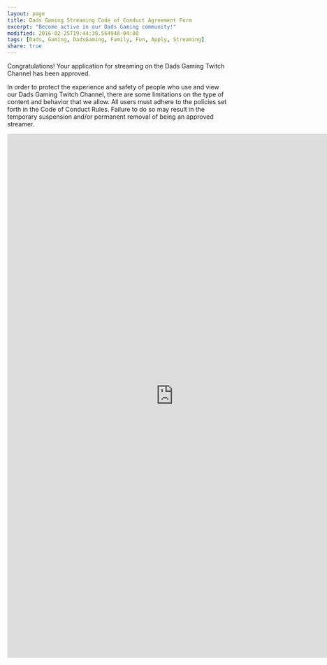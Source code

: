 ```yaml
---
layout: page
title: Dads Gaming Streaming Code of Conduct Agreement Form
excerpt: "Become active in our Dads Gaming community!"
modified: 2016-02-25T19:44:38.564948-04:00
tags: [Dads, Gaming, DadsGaming, Family, Fun, Apply, Streaming]
share: true
---
```


Congratulations! Your application for streaming on the Dads Gaming Twitch Channel has been approved.

In order to protect the experience and safety of people who use and view our Dads Gaming Twitch Channel, there are some limitations on the type of content and behavior that we allow. All users must adhere to the policies set forth in the Code of Conduct Rules. Failure to do so may result in the temporary suspension and/or permanent removal of being an approved streamer.

<iframe src="https://docs.google.com/forms/d/1yqI_1uKyM-wJznK6z2qilDs4lwWxyXFejCFglqT943Q/viewform?embedded=true" width="760" height="1200" frameborder="0" marginheight="0" marginwidth="0">Loading...</iframe>
